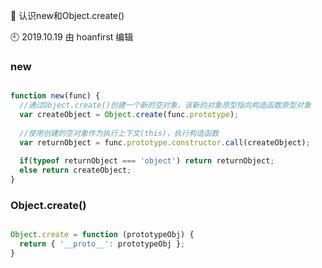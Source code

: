 🐾 认识new和Object.create()

🕘 2019.10.19 由 hoanfirst 编辑


### new

```javascript

function new(func) {
  //通过Object.create()创建一个新的空对象，该新的对象原型指向构造函数原型对象
  var createObject = Object.create(func.prototype);
  
  //使用创建的空对象作为执行上下文(this)，执行构造函数
  var returnObject = func.prototype.constructor.call(createObject);
  
  if(typeof returnObject === 'object') return returnObject;
  else return createObject;
}

```


### Object.create()

```javascript

Object.create = function (prototypeObj) {
  return { '__proto__': prototypeObj };
}

```
